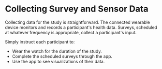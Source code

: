 
# Collecting Survey and Sensor Data



Collecting data for the study is straightforward. The connected wearable device monitors and records a participant's health data. Surveys, scheduled at whatever frequency is appropriate, collect a participant's input.

Simply instruct each participant to:

- Wear the watch for the duration of the study.
- Complete the scheduled surveys through the app.
- Use the app to see visualizations of their data.
